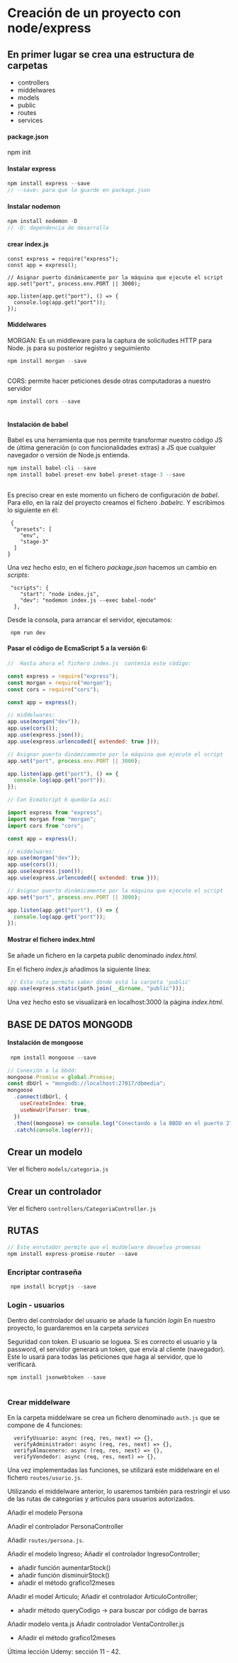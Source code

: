 # Creación de un proyecto con node/express

## En primer lugar se crea una estructura de carpetas
- controllers 
- middelwares
- models
- public
- routes
- services

#### package.json

npm init

#### Instalar express

```javascript
npm install express --save 
// --save: para que lo guarde en package.json

```
#### Instalar nodemon

```javascript
npm install nodemon -D   
// -D: dependencia de desarrollo

```
#### crear index.js

```
const express = require("express");
const app = express();

// Asignar puerto dinámicamente por la máquina que ejecute el script
app.set("port", process.env.PORT || 3000);

app.listen(app.get("port"), () => {
  console.log(app.get("port"));
});
```

#### Middelwares
MORGAN: Es un middleware para la captura de solicitudes HTTP para Node. js para su posterior registro y seguimiento

```javascript
npm install morgan --save
 
```

CORS: permite hacer peticiones desde otras computadoras a nuestro servidor

```javascript
npm install cors --save
 
```
#### Instalación de babel
Babel es una herramienta que nos permite transformar nuestro código JS de última generación (o con funcionalidades extras) a JS que cualquier navegador o versión de Node.js entienda.

```javascript
npm install babel-cli --save
npm install babel-preset-env babel-preset-stage-3 --save
 
```
Es preciso crear en este momento un fichero de configuración de *babel*. Para ello, en la raíz del proyecto creamos el fichero *.babelrc*. Y escribimos lo siguiente en él:

```
 {
  "presets": [
    "env", 
    "stage-3"
  ]
}
```

Una vez hecho esto, en el fichero *package.json* hacemos un cambio en *scripts*: 

```
 "scripts": {
    "start": "node index.js",
    "dev": "nodemon index.js --exec babel-node"
  },
```
Desde la consola, para arrancar el servidor, ejecutamos: 

```
 npm run dev
```

#### Pasar el código de EcmaScript 5 a la versión 6:

```javascript
//  Hasta ahora el fichero index.js  contenía este código:

const express = require("express");
const morgan = require("morgan");
const cors = require("cors");

const app = express();

// middelwares:
app.use(morgan("dev"));
app.use(cors());
app.use(express.json());
app.use(express.urlencoded({ extended: true }));

// Asignar puerto dinámicamente por la máquina que ejecute el script
app.set("port", process.env.PORT || 3000);

app.listen(app.get("port"), () => {
  console.log(app.get("port"));
});

// Con EcmaScript 6 quedaría así:

import express from "express";
import morgan from "morgan";
import cors from "cors";

const app = express();

// middelwares:
app.use(morgan("dev"));
app.use(cors());
app.use(express.json());
app.use(express.urlencoded({ extended: true }));

// Asignar puerto dinámicamente por la máquina que ejecute el script
app.set("port", process.env.PORT || 3000);

app.listen(app.get("port"), () => {
  console.log(app.get("port"));
});

```

#### Mostrar el fichero index.html

Se añade un fichero en la carpeta *public* denominado *index.html*.

En el fichero *index.js* añadimos la siguiente línea:

```javascript
 // Esta ruta permite saber dónde está la carpeta 'public'
app.use(express.static(path.join(__dirname, "public")));
```

Una vez hecho esto se visualizará en localhost:3000 la página *index.html*.


## BASE DE DATOS MONGODB

#### Instalación de mongoose

```javascript
 npm install mongoose --save

// Conexión a la bbdd:
mongoose.Promise = global.Promise;
const dbUrl = "mongodb://localhost:27017/dbmedia";
mongoose
  .connect(dbUrl, {
    useCreateIndex: true,
    useNewUrlParser: true,
  })
  .then((mongoose) => console.log("Conectando a la BBDD en el puerto 27017"))
  .catch(console.log(err));

```

## Crear un modelo

Ver el fichero `models/categoria.js`

## Crear un controlador

Ver el fichero `controllers/CategoriaController.js`


## RUTAS


```javascript
// Este enrutador permite que el middelware devuelva promesas
npm install express-promise-router --save
```


### Encriptar contraseña

```javascript
 npm install bcryptjs --save
```


### Login - usuarios

Dentro del controlador del usuario se añade la función *login*
En nuestro proyecto, lo guardaremos en la carpeta *services*

Seguridad con token.
El usuario se loguea. Si es correcto el usuario y la password, el servidor generará un token, que envía al cliente (navegador). Este lo usará para todas las peticiones que haga al servidor, que lo verificará.

```javascript
npm install jsonwebtoken --save
 
```

### Crear middelware

En la carpeta middelware se crea un fichero denominado `auth.js` que se compone de 4 funciones: 

```
  verifyUsuario: async (req, res, next) => {},
  verifyAdministrador: async (req, res, next) => {},
  verifyAlmacenero: async (req, res, next) => {},
  verifyVendedor: async (req, res, next) => {},

```

Una vez implementadas las funciones, se utilizará este middelware en el fichero `routes/usurio.js`.

Utilizando el middelware anterior, lo usaremos también para restringir el uso de las rutas de categorías y artículos para usuarios autorizados.


 Añadir el modelo Persona

 Añadir el controlador PersonaController

 Añadir `routes/persona.js`.

Añadir el modelo Ingreso;
Añadir el controlador IngresoController;
  - añadir función aumentarStock()
  - añadir función disminuirStock()
  - añadir el método grafico12meses

Añadir el model Articulo;
Añadir el controlador ArticuloController;
  - añadir método queryCodigo -> para buscar por código de barras


Añadir modelo venta.js
Añadir controlador VentaController.js
  - Añadir el método grafico12meses


Última lección Udemy:  sección 11 - 42.